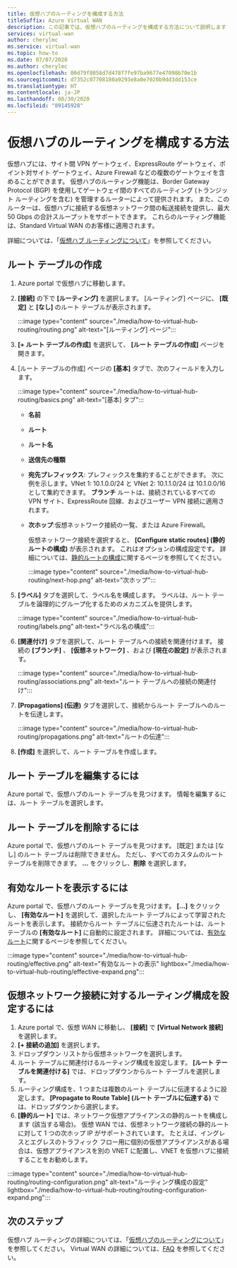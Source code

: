 ```yaml
---
title: 仮想ハブのルーティングを構成する方法
titleSuffix: Azure Virtual WAN
description: この記事では、仮想ハブのルーティングを構成する方法について説明します
services: virtual-wan
author: cherylmc
ms.service: virtual-wan
ms.topic: how-to
ms.date: 07/07/2020
ms.author: cherylmc
ms.openlocfilehash: 00d79f8058d7d478f7fe97ba9677e47098b70e1b
ms.sourcegitcommit: d7352c07708180a9293e8a0e7020b9dd3dd153ce
ms.translationtype: HT
ms.contentlocale: ja-JP
ms.lasthandoff: 08/30/2020
ms.locfileid: "89145928"
---
```

# <a name="how-to-configure-virtual-hub-routing"></a>仮想ハブのルーティングを構成する方法

仮想ハブには、サイト間 VPN ゲートウェイ、ExpressRoute ゲートウェイ、ポイント対サイト ゲートウェイ、Azure Firewall などの複数のゲートウェイを含めることができます。 仮想ハブのルーティング機能は、Border Gateway Protocol (BGP) を使用してゲートウェイ間のすべてのルーティング (トランジット ルーティングを含む) を管理するルーターによって提供されます。 また、このルーターは、仮想ハブに接続する仮想ネットワーク間の転送接続を提供し、最大 50 Gbps の合計スループットをサポートできます。 これらのルーティング機能は、Standard Virtual WAN のお客様に適用されます。

詳細については、「[仮想ハブ ルーティングについて](about-virtual-hub-routing.md)」を参照してください。

## <a name="create-a-route-table"></a><a name="create-table"></a>ルート テーブルの作成

1. Azure portal で仮想ハブに移動します。
2. **[接続]** の下で **[ルーティング]** を選択します。 [ルーティング] ページに、 **[既定]** と **[なし]** のルート テーブルが表示されます。

   :::image type="content" source="./media/how-to-virtual-hub-routing/routing.png" alt-text="[ルーティング] ページ":::
3. **[+ ルート テーブルの作成]** を選択して、 **[ルート テーブルの作成]** ページを開きます。
4. [ルート テーブルの作成] ページの **[基本]** タブで、次のフィールドを入力します。

   :::image type="content" source="./media/how-to-virtual-hub-routing/basics.png" alt-text="[基本] タブ":::

   * **名前**
   * **ルート**
   * **ルート名**
   * **送信先の種類**
   * **宛先プレフィックス**: プレフィックスを集約することができます。 次に例を示します。VNet 1: 10.1.0.0/24 と VNet 2: 10.1.1.0/24 は 10.1.0.0/16 として集約できます。 **ブランチ** ルートは、接続されているすべての VPN サイト、ExpressRoute 回線、およびユーザー VPN 接続に適用されます。
   * **次ホップ**:仮想ネットワーク接続の一覧、または Azure Firewall。

     仮想ネットワーク接続を選択すると、 **[Configure static routes] (静的ルートの構成)** が表示されます。 これはオプションの構成設定です。 詳細については、[静的ルートの構成](about-virtual-hub-routing.md#static)に関するページを参照してください。

      :::image type="content" source="./media/how-to-virtual-hub-routing/next-hop.png" alt-text="次ホップ":::

5. **[ラベル]** タブを選択して、ラベル名を構成します。 ラベルは、ルート テーブルを論理的にグループ化するためのメカニズムを提供します。

    :::image type="content" source="./media/how-to-virtual-hub-routing/labels.png" alt-text="ラベル名の構成":::

6. **[関連付け]** タブを選択して、ルート テーブルへの接続を関連付けます。
接続の **[ブランチ]** 、 **[仮想ネットワーク]** 、および **[現在の設定]** が表示されます。

    :::image type="content" source="./media/how-to-virtual-hub-routing/associations.png" alt-text="ルート テーブルへの接続の関連付け":::

7. **[Propagations] (伝達)** タブを選択して、接続からルート テーブルへのルートを伝達します。

    :::image type="content" source="./media/how-to-virtual-hub-routing/propagations.png" alt-text="ルートの伝達":::

8. **[作成]** を選択して、ルート テーブルを作成します。

## <a name="to-edit-a-route-table"></a><a name="edit-table"></a>ルート テーブルを編集するには

Azure portal で、仮想ハブのルート テーブルを見つけます。 情報を編集するには、ルート テーブルを選択します。

## <a name="to-delete-a-route-table"></a><a name="delete-table"></a>ルート テーブルを削除するには

Azure portal で、仮想ハブのルート テーブルを見つけます。 [既定] または [なし] のルート テーブルは削除できません。 ただし、すべてのカスタムのルート テーブルを削除できます。 **...** をクリックし、**削除** を選択します。

## <a name="to-view-effective-routes"></a><a name="view-routes"></a>有効なルートを表示するには

Azure portal で、仮想ハブのルート テーブルを見つけます。 **[...]** をクリックし、 **[有効なルート]** を選択して、選択したルート テーブルによって学習されたルートを表示します。 接続からルート テーブルに伝達されたルートは、ルート テーブルの **[有効なルート]** に自動的に設定されます。 詳細については、[有効なルート](effective-routes-virtual-hub.md)に関するページを参照してください。

:::image type="content" source="./media/how-to-virtual-hub-routing/effective.png" alt-text="有効なルートの表示" lightbox="./media/how-to-virtual-hub-routing/effective-expand.png":::

## <a name="to-set-up-routing-configuration-for-a-virtual-network-connection"></a><a name="routing-configuration"></a>仮想ネットワーク接続に対するルーティング構成を設定するには

1. Azure portal で、仮想 WAN に移動し、 **[接続]** で **[Virtual Network 接続]** を選択します。
1. **[+ 接続の追加]** を選択します。
1. ドロップダウン リストから仮想ネットワークを選択します。
1. ルート テーブルに関連付けるルーティング構成を設定します。 **[ルート テーブルを関連付ける]** では、ドロップダウンからルート テーブルを選択します。
1. ルーティング構成を、1 つまたは複数のルート テーブルに伝達するように設定します。 **[Propagate to Route Table] (ルート テーブルに伝達する)** では、ドロップダウンから選択します。
1. **[静的ルート]** では、ネットワーク仮想アプライアンスの静的ルートを構成します (該当する場合)。 仮想 WAN では、仮想ネットワーク接続の静的ルートに対して 1 つの次ホップ IP がサポートされています。 たとえば、イングレスとエグレスのトラフィック フロー用に個別の仮想アプライアンスがある場合は、仮想アプライアンスを別の VNET に配置し、VNET を仮想ハブに接続することをお勧めします。


:::image type="content" source="./media/how-to-virtual-hub-routing/routing-configuration.png" alt-text="ルーティング構成の設定" lightbox="./media/how-to-virtual-hub-routing/routing-configuration-expand.png":::

## <a name="next-steps"></a>次のステップ

仮想ハブ ルーティングの詳細については、「[仮想ハブのルーティングについて](about-virtual-hub-routing.md)」を参照してください。
Virtual WAN の詳細については、[FAQ](virtual-wan-faq.md) を参照してください。
